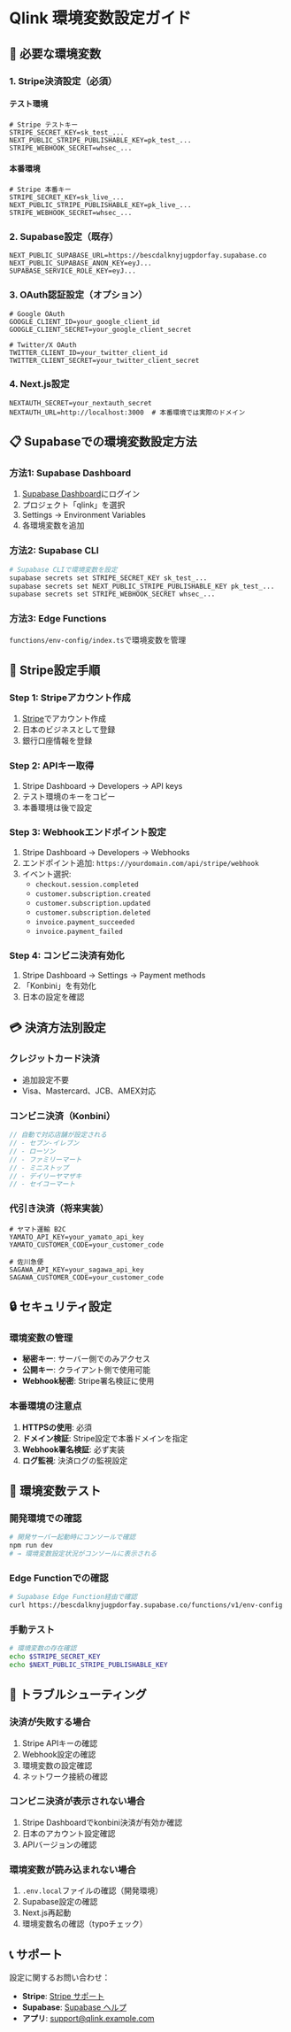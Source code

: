 # Qlink 環境変数設定ガイド

## 🔧 必要な環境変数

### 1. **Stripe決済設定（必須）**

#### テスト環境
```env
# Stripe テストキー
STRIPE_SECRET_KEY=sk_test_...
NEXT_PUBLIC_STRIPE_PUBLISHABLE_KEY=pk_test_...
STRIPE_WEBHOOK_SECRET=whsec_...
```

#### 本番環境
```env
# Stripe 本番キー
STRIPE_SECRET_KEY=sk_live_...
NEXT_PUBLIC_STRIPE_PUBLISHABLE_KEY=pk_live_...
STRIPE_WEBHOOK_SECRET=whsec_...
```

### 2. **Supabase設定（既存）**
```env
NEXT_PUBLIC_SUPABASE_URL=https://bescdalknyjugpdorfay.supabase.co
NEXT_PUBLIC_SUPABASE_ANON_KEY=eyJ...
SUPABASE_SERVICE_ROLE_KEY=eyJ...
```

### 3. **OAuth認証設定（オプション）**
```env
# Google OAuth
GOOGLE_CLIENT_ID=your_google_client_id
GOOGLE_CLIENT_SECRET=your_google_client_secret

# Twitter/X OAuth
TWITTER_CLIENT_ID=your_twitter_client_id
TWITTER_CLIENT_SECRET=your_twitter_client_secret
```

### 4. **Next.js設定**
```env
NEXTAUTH_SECRET=your_nextauth_secret
NEXTAUTH_URL=http://localhost:3000  # 本番環境では実際のドメイン
```

## 📋 Supabaseでの環境変数設定方法

### **方法1: Supabase Dashboard**
1. [Supabase Dashboard](https://supabase.com/dashboard)にログイン
2. プロジェクト「qlink」を選択
3. Settings → Environment Variables
4. 各環境変数を追加

### **方法2: Supabase CLI**
```bash
# Supabase CLIで環境変数を設定
supabase secrets set STRIPE_SECRET_KEY sk_test_...
supabase secrets set NEXT_PUBLIC_STRIPE_PUBLISHABLE_KEY pk_test_...
supabase secrets set STRIPE_WEBHOOK_SECRET whsec_...
```

### **方法3: Edge Functions**
`functions/env-config/index.ts`で環境変数を管理

## 🏪 Stripe設定手順

### **Step 1: Stripeアカウント作成**
1. [Stripe](https://stripe.com/jp)でアカウント作成
2. 日本のビジネスとして登録
3. 銀行口座情報を登録

### **Step 2: APIキー取得**
1. Stripe Dashboard → Developers → API keys
2. テスト環境のキーをコピー
3. 本番環境は後で設定

### **Step 3: Webhookエンドポイント設定**
1. Stripe Dashboard → Developers → Webhooks
2. エンドポイント追加: `https://yourdomain.com/api/stripe/webhook`
3. イベント選択:
   - `checkout.session.completed`
   - `customer.subscription.created`
   - `customer.subscription.updated`
   - `customer.subscription.deleted`
   - `invoice.payment_succeeded`
   - `invoice.payment_failed`

### **Step 4: コンビニ決済有効化**
1. Stripe Dashboard → Settings → Payment methods
2. 「Konbini」を有効化
3. 日本の設定を確認

## 💳 決済方法別設定

### **クレジットカード決済**
- 追加設定不要
- Visa、Mastercard、JCB、AMEX対応

### **コンビニ決済（Konbini）**
```javascript
// 自動で対応店舗が設定される
// - セブン-イレブン
// - ローソン
// - ファミリーマート
// - ミニストップ
// - デイリーヤマザキ
// - セイコーマート
```

### **代引き決済（将来実装）**
```env
# ヤマト運輸 B2C
YAMATO_API_KEY=your_yamato_api_key
YAMATO_CUSTOMER_CODE=your_customer_code

# 佐川急便
SAGAWA_API_KEY=your_sagawa_api_key
SAGAWA_CUSTOMER_CODE=your_customer_code
```

## 🔒 セキュリティ設定

### **環境変数の管理**
- **秘密キー**: サーバー側でのみアクセス
- **公開キー**: クライアント側で使用可能
- **Webhook秘密**: Stripe署名検証に使用

### **本番環境の注意点**
1. **HTTPSの使用**: 必須
2. **ドメイン検証**: Stripe設定で本番ドメインを指定
3. **Webhook署名検証**: 必ず実装
4. **ログ監視**: 決済ログの監視設定

## 🧪 環境変数テスト

### **開発環境での確認**
```bash
# 開発サーバー起動時にコンソールで確認
npm run dev
# → 環境変数設定状況がコンソールに表示される
```

### **Edge Functionでの確認**
```bash
# Supabase Edge Function経由で確認
curl https://bescdalknyjugpdorfay.supabase.co/functions/v1/env-config
```

### **手動テスト**
```bash
# 環境変数の存在確認
echo $STRIPE_SECRET_KEY
echo $NEXT_PUBLIC_STRIPE_PUBLISHABLE_KEY
```

## 🚨 トラブルシューティング

### **決済が失敗する場合**
1. Stripe APIキーの確認
2. Webhook設定の確認
3. 環境変数の設定確認
4. ネットワーク接続の確認

### **コンビニ決済が表示されない場合**
1. Stripe Dashboardでkonbini決済が有効か確認
2. 日本のアカウント設定確認
3. APIバージョンの確認

### **環境変数が読み込まれない場合**
1. `.env.local`ファイルの確認（開発環境）
2. Supabase設定の確認
3. Next.js再起動
4. 環境変数名の確認（typoチェック）

## 📞 サポート

設定に関するお問い合わせ：
- **Stripe**: [Stripe サポート](https://support.stripe.com/)
- **Supabase**: [Supabase ヘルプ](https://supabase.com/support)
- **アプリ**: support@qlink.example.com 